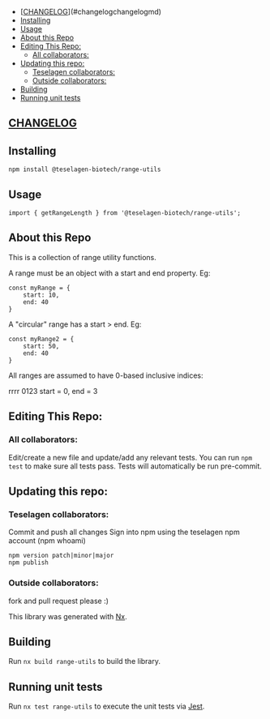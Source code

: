 <!-- TOC -->

- [[CHANGELOG](Changelog.md)](#changelogchangelogmd)
- [Installing](#installing)
- [Usage](#usage)
- [About this Repo](#about-this-repo)
- [Editing This Repo:](#editing-this-repo)
  - [All collaborators:](#all-collaborators)
- [Updating this repo:](#updating-this-repo)
  - [Teselagen collaborators:](#teselagen-collaborators)
  - [Outside collaborators:](#outside-collaborators)
- [Building](#building)
- [Running unit tests](#running-unit-tests)

<!-- /TOC -->

## [CHANGELOG](Changelog.md)

## Installing

```
npm install @teselagen-biotech/range-utils
```

## Usage

```
import { getRangeLength } from '@teselagen-biotech/range-utils';
```

## About this Repo

This is a collection of range utility functions.

A range must be an object with a start and end property.
Eg:

```
const myRange = {
	start: 10,
	end: 40
}
```

A "circular" range has a start > end.
Eg:

```
const myRange2 = {
	start: 50,
	end: 40
}
```

All ranges are assumed to have 0-based inclusive indices:

rrrr
0123
start = 0,
end = 3

## Editing This Repo:

### All collaborators:

Edit/create a new file and update/add any relevant tests.
You can run `npm test` to make sure all tests pass.
Tests will automatically be run pre-commit.

## Updating this repo:

### Teselagen collaborators:

Commit and push all changes
Sign into npm using the teselagen npm account (npm whoami)

```
npm version patch|minor|major
npm publish
```

### Outside collaborators:

fork and pull request please :)

This library was generated with [Nx](https://nx.dev).

## Building

Run `nx build range-utils` to build the library.

## Running unit tests

Run `nx test range-utils` to execute the unit tests via [Jest](https://jestjs.io).
